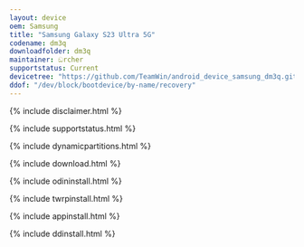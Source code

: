 ```yaml
---
layout: device
oem: Samsung
title: "Samsung Galaxy S23 Ultra 5G"
codename: dm3q
downloadfolder: dm3q
maintainer: ඞrcher
supportstatus: Current
devicetree: "https://github.com/TeamWin/android_device_samsung_dm3q.git"
ddof: "/dev/block/bootdevice/by-name/recovery"
---
```


{% include disclaimer.html %}

{% include supportstatus.html %}

{% include dynamicpartitions.html %}

{% include download.html %}

{% include odininstall.html %}

{% include twrpinstall.html %}

{% include appinstall.html %}

{% include ddinstall.html %}
